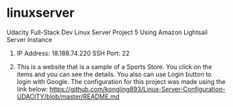 # linuxserver
Udacity Full-Stack Dev Linux Server Project 5
Using Amazon Lightsail Server Instance

1) IP Address: 18.188.74.220
   SSH Port: 22

2) This is a website that is a sample of a Sports Store. You click on the items and you can see the details. You also can use Login button to login with Google.
The configuration for this project was made using the link below:
https://github.com/kongling893/Linux-Server-Configuration-UDACITY/blob/master/README.md


